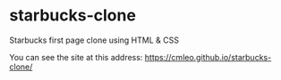 # starbucks-clone
Starbucks first page clone using HTML &amp; CSS



You can see the site at this address: https://cmleo.github.io/starbucks-clone/

